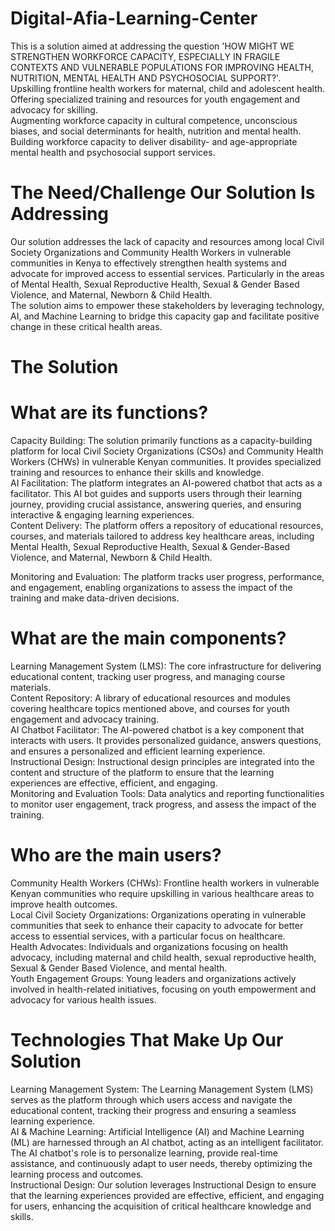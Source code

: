 # Digital-Afia-Learning-Center

This is a solution aimed at addressing the question 'HOW MIGHT WE STRENGTHEN WORKFORCE CAPACITY, ESPECIALLY IN FRAGILE CONTEXTS AND VULNERABLE POPULATIONS FOR IMPROVING HEALTH, NUTRITION, MENTAL HEALTH AND PSYCHOSOCIAL SUPPORT?'.   
Upskilling frontline health workers for maternal, child and adolescent health.    
Offering specialized training and resources for youth engagement and advocacy for skilling.    
Augmenting workforce capacity in cultural competence, unconscious biases, and social determinants for health, nutrition and mental health.    
Building workforce capacity to deliver disability- and age-appropriate mental health and psychosocial support services.

# The Need/Challenge Our Solution Is Addressing 
Our solution addresses the lack of capacity and resources among local Civil Society Organizations and Community Health Workers in vulnerable communities in Kenya to effectively strengthen health systems and advocate for improved access to essential services. Particularly in the areas of Mental Health, Sexual Reproductive Health, Sexual & Gender Based Violence, and Maternal, Newborn & Child Health.    
The solution aims to empower these stakeholders by leveraging technology, AI, and Machine Learning to bridge this capacity gap and facilitate positive change in these critical health areas.

# The Solution
# What are its functions? 
Capacity Building: The solution primarily functions as a capacity-building platform for local Civil Society Organizations (CSOs) and Community Health Workers (CHWs) in vulnerable Kenyan communities.
It provides specialized training and resources to enhance their skills and knowledge.    
AI Facilitation: The platform integrates an AI-powered chatbot that acts as a facilitator.
This AI bot guides and supports users through their learning journey, providing crucial assistance, answering queries, and ensuring interactive & engaging learning experiences.    
Content Delivery: The platform offers a repository of educational resources, courses, and materials tailored to address key healthcare areas, including Mental Health, Sexual Reproductive Health, Sexual & Gender-Based Violence, and Maternal, Newborn & Child Health. 
   
   Monitoring and Evaluation: The platform tracks user progress, performance, and engagement, enabling organizations to assess the impact of the training and make data-driven decisions.

# What are the main components? 
Learning Management System (LMS): The core infrastructure for delivering educational content, tracking user progress, and managing course materials.    
Content Repository: A library of educational resources and modules covering healthcare topics mentioned above, and courses for youth engagement and advocacy training.    
AI Chatbot Facilitator: The AI-powered chatbot is a key component that interacts with users.
It provides personalized guidance, answers questions, and ensures a personalized and efficient learning experience.    
Instructional Design: Instructional design principles are integrated into the content and structure of the platform to ensure that the learning experiences are effective, efficient, and engaging.    
Monitoring and Evaluation Tools: Data analytics and reporting functionalities to monitor user engagement, track progress, and assess the impact of the training.

# Who are the main users?
Community Health Workers (CHWs): Frontline health workers in vulnerable Kenyan communities who require upskilling in various healthcare areas to improve health outcomes.    
Local Civil Society Organizations: Organizations operating in vulnerable communities that seek to enhance their capacity to advocate for better access to essential services, with a particular focus on healthcare.    
Health Advocates: Individuals and organizations focusing on health advocacy, including maternal and child health, sexual reproductive health, Sexual & Gender Based Violence, and mental health.    
Youth Engagement Groups: Young leaders and organizations actively involved in health-related initiatives, focusing on youth empowerment and advocacy for various health issues.

# Technologies That Make Up Our Solution 
Learning Management System: The Learning Management System (LMS) serves as the platform through which users access and navigate the educational content, tracking their progress and ensuring a seamless learning experience.    
AI & Machine Learning: Artificial Intelligence (AI) and Machine Learning (ML) are harnessed through an AI chatbot, acting as an intelligent facilitator.
The AI chatbot's role is to personalize learning, provide real-time assistance, and continuously adapt to user needs, thereby optimizing the learning process and outcomes.    
Instructional Design: Our solution leverages Instructional Design to ensure that the learning experiences provided are effective, efficient, and engaging for users, enhancing the acquisition of critical healthcare knowledge and skills. 
